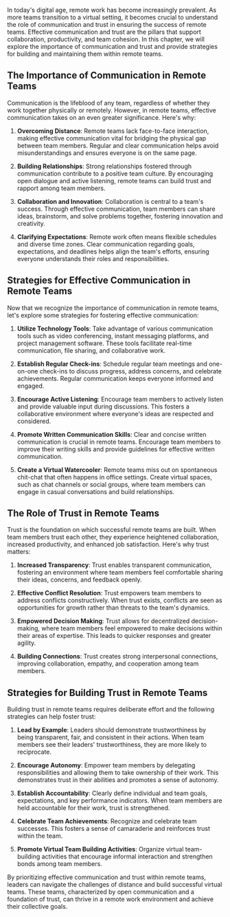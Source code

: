 
In today's digital age, remote work has become increasingly prevalent. As more teams transition to a virtual setting, it becomes crucial to understand the role of communication and trust in ensuring the success of remote teams. Effective communication and trust are the pillars that support collaboration, productivity, and team cohesion. In this chapter, we will explore the importance of communication and trust and provide strategies for building and maintaining them within remote teams.

## The Importance of Communication in Remote Teams

Communication is the lifeblood of any team, regardless of whether they work together physically or remotely. However, in remote teams, effective communication takes on an even greater significance. Here's why:

1. **Overcoming Distance**: Remote teams lack face-to-face interaction, making effective communication vital for bridging the physical gap between team members. Regular and clear communication helps avoid misunderstandings and ensures everyone is on the same page.
    
2. **Building Relationships**: Strong relationships fostered through communication contribute to a positive team culture. By encouraging open dialogue and active listening, remote teams can build trust and rapport among team members.
    
3. **Collaboration and Innovation**: Collaboration is central to a team's success. Through effective communication, team members can share ideas, brainstorm, and solve problems together, fostering innovation and creativity.
    
4. **Clarifying Expectations**: Remote work often means flexible schedules and diverse time zones. Clear communication regarding goals, expectations, and deadlines helps align the team's efforts, ensuring everyone understands their roles and responsibilities.
    

## Strategies for Effective Communication in Remote Teams

Now that we recognize the importance of communication in remote teams, let's explore some strategies for fostering effective communication:

1. **Utilize Technology Tools**: Take advantage of various communication tools such as video conferencing, instant messaging platforms, and project management software. These tools facilitate real-time communication, file sharing, and collaborative work.
    
2. **Establish Regular Check-ins**: Schedule regular team meetings and one-on-one check-ins to discuss progress, address concerns, and celebrate achievements. Regular communication keeps everyone informed and engaged.
    
3. **Encourage Active Listening**: Encourage team members to actively listen and provide valuable input during discussions. This fosters a collaborative environment where everyone's ideas are respected and considered.
    
4. **Promote Written Communication Skills**: Clear and concise written communication is crucial in remote teams. Encourage team members to improve their writing skills and provide guidelines for effective written communication.
    
5. **Create a Virtual Watercooler**: Remote teams miss out on spontaneous chit-chat that often happens in office settings. Create virtual spaces, such as chat channels or social groups, where team members can engage in casual conversations and build relationships.
    

## The Role of Trust in Remote Teams

Trust is the foundation on which successful remote teams are built. When team members trust each other, they experience heightened collaboration, increased productivity, and enhanced job satisfaction. Here's why trust matters:

1. **Increased Transparency**: Trust enables transparent communication, fostering an environment where team members feel comfortable sharing their ideas, concerns, and feedback openly.
    
2. **Effective Conflict Resolution**: Trust empowers team members to address conflicts constructively. When trust exists, conflicts are seen as opportunities for growth rather than threats to the team's dynamics.
    
3. **Empowered Decision Making**: Trust allows for decentralized decision-making, where team members feel empowered to make decisions within their areas of expertise. This leads to quicker responses and greater agility.
    
4. **Building Connections**: Trust creates strong interpersonal connections, improving collaboration, empathy, and cooperation among team members.
    

## Strategies for Building Trust in Remote Teams

Building trust in remote teams requires deliberate effort and the following strategies can help foster trust:

1. **Lead by Example**: Leaders should demonstrate trustworthiness by being transparent, fair, and consistent in their actions. When team members see their leaders' trustworthiness, they are more likely to reciprocate.
    
2. **Encourage Autonomy**: Empower team members by delegating responsibilities and allowing them to take ownership of their work. This demonstrates trust in their abilities and promotes a sense of autonomy.
    
3. **Establish Accountability**: Clearly define individual and team goals, expectations, and key performance indicators. When team members are held accountable for their work, trust is strengthened.
    
4. **Celebrate Team Achievements**: Recognize and celebrate team successes. This fosters a sense of camaraderie and reinforces trust within the team.
    
5. **Promote Virtual Team Building Activities**: Organize virtual team-building activities that encourage informal interaction and strengthen bonds among team members.
    

By prioritizing effective communication and trust within remote teams, leaders can navigate the challenges of distance and build successful virtual teams. These teams, characterized by open communication and a foundation of trust, can thrive in a remote work environment and achieve their collective goals.
